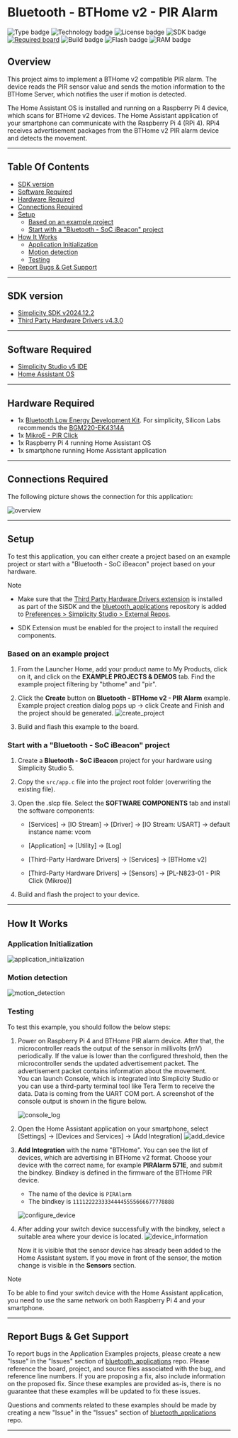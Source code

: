 # Bluetooth - BTHome v2 - PIR Alarm #

![Type badge](https://img.shields.io/badge/Type-Virtual%20Application-green)
![Technology badge](https://img.shields.io/badge/Technology-Bluetooth-green)
![License badge](https://img.shields.io/badge/License-Zlib-green)
![SDK badge](https://img.shields.io/badge/SDK-v2024.12.2-green)
[![Required board](https://img.shields.io/badge/Mikroe--green)](https://www.mikroe.com/pir-click)
![Build badge](https://img.shields.io/badge/Build-passing-green)
![Flash badge](https://img.shields.io/badge/Flash-197.86%20KB-blue)
![RAM badge](https://img.shields.io/badge/RAM-10.6%20KB-blue)

## Overview ##

This project aims to implement a BTHome v2 compatible PIR alarm. The device reads the PIR sensor value and sends the motion information to the BTHome Server, which notifies the user if motion is detected.

The Home Assistant OS is installed and running on a Raspberry Pi 4 device, which scans for BTHome v2 devices. The Home Assistant application of your smartphone can communicate with the Raspberry Pi 4 (RPi 4). RPi4 receives advertisement packages from the BTHome v2 PIR alarm device and detects the movement.

---

## Table Of Contents ##

- [SDK version](#sdk-version)
- [Software Required](#software-required)
- [Hardware Required](#hardware-required)
- [Connections Required](#connections-required)
- [Setup](#setup)
  - [Based on an example project](#based-on-an-example-project)
  - [Start with a "Bluetooth - SoC iBeacon" project](#start-with-a-bluetooth---soc-ibeacon-project)
- [How It Works](#how-it-works)
  - [Application Initialization](#application-initialization)
  - [Motion detection](#motion-detection)
  - [Testing](#testing)
- [Report Bugs & Get Support](#report-bugs--get-support)

---

## SDK version ##

- [Simplicity SDK v2024.12.2](https://github.com/SiliconLabs/simplicity_sdk)
- [Third Party Hardware Drivers v4.3.0](https://github.com/SiliconLabs/third_party_hw_drivers_extension)

---

## Software Required ##

- [Simplicity Studio v5 IDE](https://www.silabs.com/developers/simplicity-studio)
- [Home Assistant OS](https://www.home-assistant.io/)

---

## Hardware Required ##

- 1x [Bluetooth Low Energy Development Kit](https://www.silabs.com/development-tools/wireless/bluetooth). For simplicity, Silicon Labs recommends the [BGM220-EK4314A](https://www.silabs.com/development-tools/wireless/bluetooth/bgm220-explorer-kit)
- 1x [MikroE - PIR Click](https://www.mikroe.com/pir-click)
- 1x Raspberry Pi 4 running Home Assistant OS
- 1x smartphone running Home Assistant application

---

## Connections Required ##

The following picture shows the connection for this application:

![overview](image/overview.png)

---

## Setup ##

To test this application, you can either create a project based on an example project or start with a "Bluetooth - SoC iBeacon" project based on your hardware.

> [!NOTE]
>
> - Make sure that the [Third Party Hardware Drivers extension](https://github.com/SiliconLabs/third_party_hw_drivers_extension) is installed as part of the SiSDK and the [bluetooth_applications](https://github.com/SiliconLabs/bluetooth_applications) repository is added to [Preferences > Simplicity Studio > External Repos](https://docs.silabs.com/simplicity-studio-5-users-guide/latest/ss-5-users-guide-about-the-launcher/welcome-and-device-tabs).
>
> - SDK Extension must be enabled for the project to install the required components.

### Based on an example project ###

1. From the Launcher Home, add your product name to My Products, click on it, and click on the **EXAMPLE PROJECTS & DEMOS** tab. Find the example project filtering by "bthome" and "pir".

2. Click the **Create** button on **Bluetooth - BTHome v2 - PIR Alarm** example. Example project creation dialog pops up -> click Create and Finish and the project should be generated.
   ![create_project](image/create_project.png)

3. Build and flash this example to the board.

### Start with a "Bluetooth - SoC iBeacon" project ###

1. Create a **Bluetooth - SoC iBeacon** project for your hardware using Simplicity Studio 5.

2. Copy the `src/app.c` file into the project root folder (overwriting the existing file).

3. Open the .slcp file. Select the **SOFTWARE COMPONENTS** tab and install the software components:

   - [Services] → [IO Stream] → [Driver] → [IO Stream: USART] → default instance name: vcom

   - [Application] → [Utility] → [Log]

   - [Third-Party Hardware Drivers] → [Services] → [BTHome v2]

   - [Third-Party Hardware Drivers] → [Sensors] → [PL-N823-01 - PIR Click (Mikroe)]
  
4. Build and flash the project to your device.

---

## How It Works ##

### Application Initialization ###

![application_initialization](image/application_init.png)

### Motion detection ###

![motion_detection](image/motion_detection.png)

### Testing ###

To test this example, you should follow the below steps:

1. Power on Raspberry Pi 4 and BTHome PIR alarm device. After that, the microcontroller reads the output of the sensor in millivolts (mV) periodically. If the value is lower than the configured threshold, then the microcontroller sends the updated advertisement packet. The advertisement packet contains information about the movement.  
You can launch Console, which is integrated into Simplicity Studio or you can use a third-party terminal tool like Tera Term to receive the data. Data is coming from the UART COM port. A screenshot of the console output is shown in the figure below.

   ![console_log](image/console_log.png)

2. Open the Home Assistant application on your smartphone, select [Settings] → [Devices and Services] → [Add Integration]
   ![add_device](image/add_device.png)

3. **Add Integration** with the name "BTHome". You can see the list of devices, which are advertising in BTHome v2 format. Choose your device with the correct name, for example **PIRAlarm 571E**, and submit the bindkey. Bindkey is defined in the firmware of the BTHome PIR device.

   - The name of the device is `PIRAlarm`
   - The bindkey is  `11112222333344445555666677778888`

   ![configure_device](image/configure_device.png)

4. After adding your switch device successfully with the bindkey, select a suitable area where your device is located.
   ![device_information](image/device_information.png)

   Now it is visible that the sensor device has already been added to the Home Assistant system. If you move in front of the sensor, the motion change is visible in the **Sensors** section.

> [!NOTE]
>
> To be able to find your switch device with the Home Assistant application, you need to use the same network on both Raspberry Pi 4 and your smartphone.

---

## Report Bugs & Get Support ##

To report bugs in the Application Examples projects, please create a new "Issue" in the "Issues" section of [bluetooth_applications](https://github.com/SiliconLabsSoftware/bluetooth_applications) repo. Please reference the board, project, and source files associated with the bug, and reference line numbers. If you are proposing a fix, also include information on the proposed fix. Since these examples are provided as-is, there is no guarantee that these examples will be updated to fix these issues.

Questions and comments related to these examples should be made by creating a new "Issue" in the "Issues" section of [bluetooth_applications](https://github.com/SiliconLabsSoftware/bluetooth_applications) repo.

---
